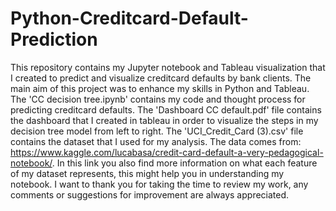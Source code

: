 # Python-Creditcard-Default-Prediction
This repository contains my Jupyter notebook and Tableau visualization that I created to predict and visualize creditcard defaults by bank clients. The main aim of this project was to enhance my skills in Python and Tableau. The 'CC decision tree.ipynb' contains my code and thought process for predicting creditcard defaults. The 'Dashboard CC default.pdf' file contains the dashboard that I created in tableau in order to visualize the steps in my decision tree model from left to right. The 'UCI_Credit_Card (3).csv' file contains the dataset that I used for my analysis. The data comes from: https://www.kaggle.com/lucabasa/credit-card-default-a-very-pedagogical-notebook/. In this link you also find more information on what each feature of my dataset represents, this might help you in understanding my notebook. I want to thank you for taking the time to review my work, any comments or suggestions for improvement are always appreciated. 
